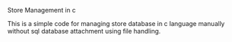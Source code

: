 Store Management in c


This is a simple code for managing store database in c language manually 
without sql database attachment using file handling.
